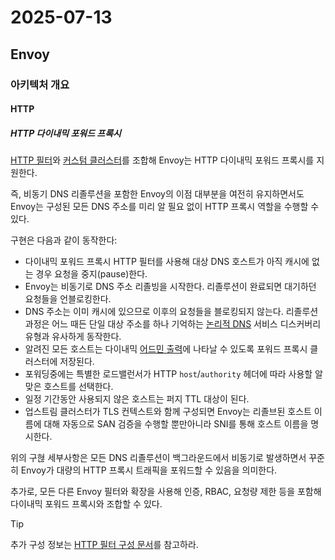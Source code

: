 # 2025-07-13

## Envoy

### 아키텍처 개요

#### HTTP

##### HTTP 다이내믹 포워드 프록시

[HTTP 필터][config-http-filters-dynamic-forward-proxy]와 [커스텀 클러스터][api-extensions-cluster-cluster-config]를 조합해 Envoy는 HTTP 다이내믹 포워드 프록시를 지원한다.

즉, 비동기 DNS 리졸루션을 포함한 Envoy의 이점 대부분을 여전히 유지하면서도 Envoy는 구성된 모든 DNS 주소를 미리 알 필요 없이 HTTP 프록시 역할을 수행할 수 있다.

구현은 다음과 같이 동작한다:

* 다이내믹 포워드 프록시 HTTP 필터를 사용해 대상 DNS 호스트가 아직 캐시에 없는 경우 요청을 중지(pause)한다.
* Envoy는 비동기로 DNS 주소 리졸빙을 시작한다. 리졸루션이 완료되면 대기하던 요청들을 언블로킹한다.
* DNS 주소는 이미 캐시에 있으므로 이후의 요청들을 블로킹되지 않는다. 리졸루션 과정은 어느 때든 단일 대상 주소를 하나 기억하는 [논리적 DNS][arch-upstream-clusters-service-discovery] 서비스 디스커버리 유형과 유사하게 동작한다.
* 알려진 모든 호스트는 다이내믹 [어드민 출력][operation-admin-interface]에 나타날 수 있도록 포워드 프록시 클러스터에 저장된다.
* 포워딩중에는 특별한 로드밸런서가 HTTP `host`/`authority` 헤더에 따라 사용할 알맞은 호스트를 선택한다.
* 일정 기간동안 사용되지 않은 호스트는 퍼지 TTL 대상이 된다.
* 업스트림 클러스터가 TLS 컨텍스트와 함께 구성되면 Envoy는 리졸브된 호스트 이름에 대해 자동으로 SAN 검증을 수행할 뿐만아니라 SNI를 통해 호스트 이름을 명시한다.

위의 구혆 세부사항은 모든 DNS 리졸루션이 백그라운드에서 비동기로 발생하면서 꾸준히 Envoy가 대량의 HTTP 프록시 트래픽을 포워드할 수 있음을 의미한다.

추가로, 모든 다른 Envoy 필터와 확장을 사용해 인증, RBAC, 요청량 제한 등을 포함해 다이내믹 포워드 프록시와 조합할 수 있다.

> [!TIP]
>
> 추가 구성 정보는 [HTTP 필터 구성 문서][config-http-filters-dynamic-forward-proxy]를 참고하라.

[config-http-filters-dynamic-forward-proxy]: https://www.envoyproxy.io/docs/envoy/latest/configuration/http/http_filters/dynamic_forward_proxy_filter#config-http-filters-dynamic-forward-proxy
[api-extensions-cluster-cluster-config]: https://www.envoyproxy.io/docs/envoy/latest/api-v3/extensions/clusters/dynamic_forward_proxy/v3/cluster.proto#envoy-v3-api-msg-extensions-clusters-dynamic-forward-proxy-v3-clusterconfig
[arch-upstream-clusters-service-discovery]: https://www.envoyproxy.io/docs/envoy/latest/intro/arch_overview/upstream/service_discovery#arch-overview-service-discovery-types-logical-dns
[operation-admin-interface]: https://www.envoyproxy.io/docs/envoy/latest/operations/admin#operations-admin-interface

